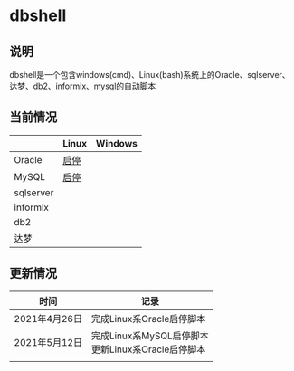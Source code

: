 # dbshell

## 说明

dbshell是一个包含windows(cmd)、Linux(bash)系统上的Oracle、sqlserver、达梦、db2、informix、mysql的自动脚本

## 当前情况

|           | Linux                                                        | Windows |
| --------- | ------------------------------------------------------------ | ------- |
| Oracle    | [启停](https://github.com/tengfei-xy/dbshell/tree/master/oracle) |         |
| MySQL     | [启停](https://github.com/tengfei-xy/dbshell/tree/master/mysql) |         |
| sqlserver |                                                              |         |
| informix  |                                                              |         |
| db2       |                                                              |         |
| 达梦      |                                                              |         |

## 更新情况

| 时间          | 记录                                                    |
| ------------- | ------------------------------------------------------- |
| 2021年4月26日 | 完成Linux系Oracle启停脚本                               |
| 2021年5月12日 | 完成Linux系MySQL启停脚本<br />更新Linux系Oracle启停脚本 |
|               |                                                         |



